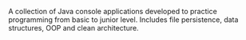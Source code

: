 A collection of Java console applications developed to practice programming from basic to junior level. Includes file
persistence, data structures, OOP and clean architecture.